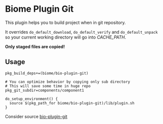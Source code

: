 # Biome Plugin Git

This plugin helps you to build project when in git repository.

It overrides `do_default_download`, `do_default_verify` and `do_default_unpack` so your current working directory will go into _CACHE_PATH_.

**Only staged files are copied!**

## Usage

```
pkg_build_deps+=(biome/bio-plugin-git)

# You can optimize behavior by copying only sub directory
# This will save some time in huge repo
pkg_git_subdir=components/component1

do_setup_environment() {
  source $(pkg_path_for biome/bio-plugin-git)/lib/plugin.sh
}
```

Consider source [bio-plugin-git](habitat/lib/plugin.sh)
